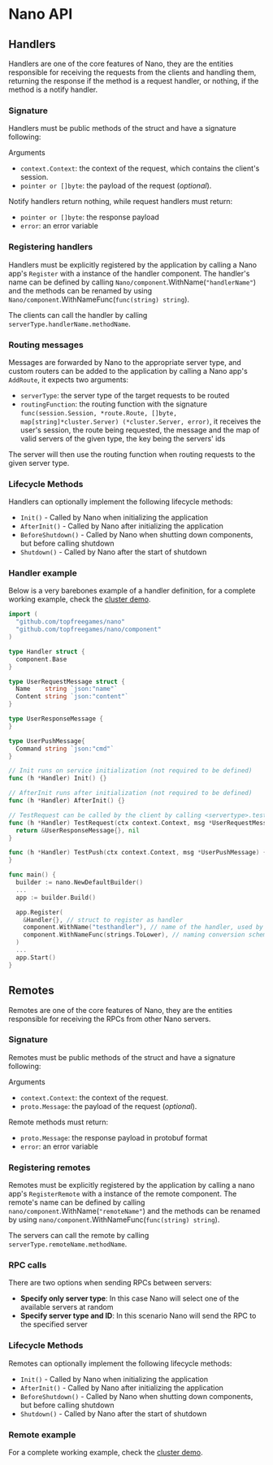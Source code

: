 Nano API
==========

## Handlers

Handlers are one of the core features of Nano, they are the entities responsible for receiving the requests from the clients and handling them, returning the response if the method is a request handler, or nothing, if the method is a notify handler.

### Signature

Handlers must be public methods of the struct and have a signature following:

Arguments
* `context.Context`: the context of the request, which contains the client's session.
* `pointer or []byte`: the payload of the request (_optional_).

Notify handlers return nothing, while request handlers must return:
* `pointer or []byte`: the response payload
* `error`: an error variable


### Registering handlers

Handlers must be explicitly registered by the application by calling a Nano app's `Register` with a instance of the handler component. The handler's name can be defined by calling `Nano/component`.WithName(`"handlerName"`) and the methods can be renamed by using `Nano/component`.WithNameFunc(`func(string) string`).

The clients can call the handler by calling `serverType.handlerName.methodName`.


### Routing messages

Messages are forwarded by Nano to the appropriate server type, and custom routers can be added to the application by calling a Nano app's `AddRoute`, it expects two arguments:

* `serverType`: the server type of the target requests to be routed
* `routingFunction`: the routing function with the signature `func(session.Session, *route.Route, []byte, map[string]*cluster.Server) (*cluster.Server, error)`, it receives the user's session, the route being requested, the message and the map of valid servers of the given type, the key being the servers' ids

The server will then use the routing function when routing requests to the given server type.


### Lifecycle Methods

Handlers can optionally implement the following lifecycle methods:

* `Init()` - Called by Nano when initializing the application
* `AfterInit()` - Called by Nano after initializing the application
* `BeforeShutdown()` - Called by Nano when shutting down components, but before calling shutdown
* `Shutdown()` - Called by Nano after the start of shutdown


### Handler example

Below is a very barebones example of a handler definition, for a complete working example, check the [cluster demo](https://github.com/nut-game/nano/tree/master/examples/demo/cluster).

```go
import (
  "github.com/topfreegames/nano"
  "github.com/topfreegames/nano/component"
)

type Handler struct {
  component.Base
}

type UserRequestMessage struct {
  Name    string `json:"name"`
  Content string `json:"content"`
}

type UserResponseMessage {
}

type UserPushMessage{
  Command string `json:"cmd"`
}

// Init runs on service initialization (not required to be defined)
func (h *Handler) Init() {}

// AfterInit runs after initialization (not required to be defined)
func (h *Handler) AfterInit() {}

// TestRequest can be called by the client by calling <servertype>.testhandler.testrequest
func (h *Handler) TestRequest(ctx context.Context, msg *UserRequestMessage) (*UserResponseMessage, error) {
  return &UserResponseMessage{}, nil
}

func (h *Handler) TestPush(ctx context.Context, msg *UserPushMessage) {
}

func main() {
  builder := nano.NewDefaultBuilder()
  ...
  app := builder.Build()

  app.Register(
    &Handler{}, // struct to register as handler
    component.WithName("testhandler"), // name of the handler, used by the clients
    component.WithNameFunc(strings.ToLower), // naming conversion scheme to be used by the clients
  )
  ...
  app.Start()
}

```

## Remotes

Remotes are one of the core features of Nano, they are the entities responsible for receiving the RPCs from other Nano servers.

### Signature

Remotes must be public methods of the struct and have a signature following:

Arguments

* `context.Context`: the context of the request.
* `proto.Message`: the payload of the request (_optional_).

Remote methods must return:

* `proto.Message`: the response payload in protobuf format
* `error`: an error variable

### Registering remotes

Remotes must be explicitly registered by the application by calling a nano app's `RegisterRemote` with a instance of the remote component. The remote's name can be defined by calling `nano/component`.WithName(`"remoteName"`) and the methods can be renamed by using `nano/component`.WithNameFunc(`func(string) string`).

The servers can call the remote by calling `serverType.remoteName.methodName`.

### RPC calls

There are two options when sending RPCs between servers:

* **Specify only server type**: In this case Nano will select one of the available servers at random
* **Specify server type and ID**: In this scenario Nano will send the RPC to the specified server

### Lifecycle Methods

Remotes can optionally implement the following lifecycle methods:

* `Init()` - Called by Nano when initializing the application
* `AfterInit()` - Called by Nano after initializing the application
* `BeforeShutdown()` - Called by Nano when shutting down components, but before calling shutdown
* `Shutdown()` - Called by Nano after the start of shutdown

### Remote example

For a complete working example, check the [cluster demo](https://github.com/topfreegames/nano/tree/master/examples/demo/cluster).
